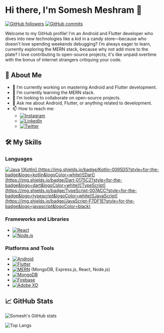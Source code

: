 # Hi there, I'm Somesh Meshram 👋

[![GitHub followers](https://img.shields.io/github/followers/somesh-mesh?label=Follow&style=social)](https://github.com/somesh-mesh)
[![GitHub commits](https://img.shields.io/github/commit-activity/y/somesh-mesh/somesh-mesh?style=social)](https://github.com/somesh-mesh)

Welcome to my GitHub profile! I'm an Android and Flutter developer who dives into new technologies like a kid in a candy store—because who doesn't love spending weekends debugging? I’m always eager to learn, currently exploring the MERN stack, because why not add more to the plate? I love contributing to open-source projects; it's like unpaid overtime with the bonus of internet strangers critiquing your code.

## 🚀 About Me

- 🔭 I’m currently working on mastering Android and Flutter development.
- 🌱 I’m currently learning the MERN stack.
- 👯 I’m looking to collaborate on open-source projects.
- 💬 Ask me about Android, Flutter, or anything related to development.
- 📫 How to reach me: 
  - [![Instagram](https://img.shields.io/badge/Instagram-E4405F?style=for-the-badge&logo=instagram&logoColor=white)](https://www.instagram.com/looser_sometimes_/)
  - [![LinkedIn](https://img.shields.io/badge/LinkedIn-0077B5?style=for-the-badge&logo=linkedin&logoColor=white)](https://www.linkedin.com/in/someshmeshram007/)
  - [![Twitter](https://img.shields.io/badge/Twitter-1DA1F2?style=for-the-badge&logo=twitter&logoColor=white)](https://twitter.com/looser_sometime)

## 🛠️ My Skills

### Languages
 [![Java](https://img.shields.io/badge/Java-007396?style=for-the-badge&logo=java&logoColor=white)](#) [![Kotlin] 
 (https://img.shields.io/badge/Kotlin-0095D5?style=for-the-badge&logo=kotlin&logoColor=white)](#)[![Dart] 
 (https://img.shields.io/badge/Dart-0175C2?style=for-the-badge&logo=dart&logoColor=white)](#)[![TypeScript] 
 (https://img.shields.io/badge/TypeScript-007ACC?style=for-the-badge&logo=typescript&logoColor=white)](#)[![JavaScript] 
 (https://img.shields.io/badge/JavaScript-F7DF1E?style=for-the-badge&logo=javascript&logoColor=black)](#)

### Frameworks and Libraries
- [![React](https://img.shields.io/badge/React-20232A?style=for-the-badge&logo=react&logoColor=61DAFB)](#)
- [![Node.js](https://img.shields.io/badge/Node.js-339933?style=for-the-badge&logo=nodedotjs&logoColor=white)](#)

### Platforms and Tools
- [![Android](https://img.shields.io/badge/Android-3DDC84?style=for-the-badge&logo=android&logoColor=white)](#)
- [![Flutter](https://img.shields.io/badge/Flutter-02569B?style=for-the-badge&logo=flutter&logoColor=white)](#)
- [![MERN](https://img.shields.io/badge/MERN-000000?style=for-the-badge&logo=mongodb&logoColor=white)](#) (MongoDB, Express.js, React, Node.js)
- [![MongoDB](https://img.shields.io/badge/MongoDB-47A248?style=for-the-badge&logo=mongodb&logoColor=white)](#)
- [![Firebase](https://img.shields.io/badge/Firebase-FFCA28?style=for-the-badge&logo=firebase&logoColor=black)](#)
- [![Adobe XD](https://img.shields.io/badge/Adobe_XD-FF26BE?style=for-the-badge&logo=adobe-xd&logoColor=white)](#)

## 📈 GitHub Stats

![Somesh's GitHub stats](https://github-readme-stats.vercel.app/api?username=somesh-mesh&show_icons=true&theme=radical)

![Top Langs](https://github-readme-stats.vercel.app/api/top-langs/?username=somesh-mesh&layout=compact&theme=radical)
